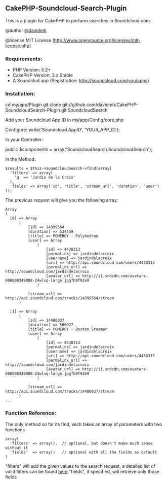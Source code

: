## CakePHP-Soundcloud-Search-Plugin

This is a plugin for CakePHP to perform searches in Soundcloud.com.

@author [@davidmh](http://twitter.com/davidmh)

@license MIT License (http://www.opensource.org/licenses/mit-license.php)

### Requirements:

* PHP Version: 5.2+
* CakePHP Version: 2.x Stable
* A Soundclud app (Registration: http://soundcloud.com/you/apps)


### Installation:

  cd my/app/Plugin
  git clone git://github.com/davidmh/CakePHP-SoundcloudSearch-Plugin.git SoundcloudSearch

Add your Soundcloud App ID in my/app/Config/core.php

  Configure::write('Soundcloud.AppID', 'YOUR_APP_ID');

In your Controller:

  public $components = array('SoundcloudSearch.SoundcloudSearch');

In the Method:

    $results = $this->SoundcloudSearch->find(array(
      'filters' => array(
        'q' => 'Jardín de la Croix'
      ),
      'fields' => array('id', 'title', 'stream_url', 'duration', 'user')
    ));

The previous request will give you the following array:

    Array
    (
      [0] => Array
          (
              [id] => 14399564
              [duration] => 534459
              [title] => POMEROY - Polyhedron
              [user] => Array
                  (
                      [id] => 4438313
                      [permalink] => jardindelacroix
                      [username] => jardindelacroix
                      [uri] => http://api.soundcloud.com/users/4438313
                      [permalink_url] => http://soundcloud.com/jardindelacroix
                      [avatar_url] => http://i1.sndcdn.com/avatars-000008349008-24wlxq-large.jpg?b9f92e9
                  )

              [stream_url] => http://api.soundcloud.com/tracks/14399564/stream
          )

      [1] => Array
          (
              [id] => 14400037
              [duration] => 566027
              [title] => POMEROY - Boston Steamer
              [user] => Array
                  (
                      [id] => 4438313
                      [permalink] => jardindelacroix
                      [username] => jardindelacroix
                      [uri] => http://api.soundcloud.com/users/4438313
                      [permalink_url] => http://soundcloud.com/jardindelacroix
                      [avatar_url] => http://i1.sndcdn.com/avatars-000008349008-24wlxq-large.jpg?b9f92e9
                  )

              [stream_url] => http://api.soundcloud.com/tracks/14400037/stream
          )
    ...



### Function Reference:

The only method so far its find, wich takes an array of parameters with two functions

    array(
      'filters' => array(),  // optional, but doesn't make much sense without it
      'fields'  => array()   // optional with all the fields as default
    )

"filters" will add the given values to the search request, a detailed list of valid filters can be found [here](http://developers.soundcloud.com/docs/api/tracks)
"fields", if specified, will retrieve only those fields

